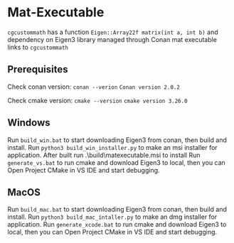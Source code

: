 # Mat-Executable

`cgcustommath` has a function `Eigen::Array22f matrix(int a, int b)` and dependency on Eigen3 library managed through Conan
mat executable links to `cgcustommath`

## Prerequisites
Check conan version: `conan --verion` 
`Conan version 2.0.2` 

Check cmake version: `cmake --version`
`cmake version 3.26.0`

## Windows
Run `build_win.bat` to start downloading Eigen3 from conan, then build and install.
Run `python3 build_win_installer.py` to make an msi installer for application. After built run .\build\matexecutable.msi to install
Run `generate_vs.bat` to run cmake and download Eigen3 to local, then you can Open Project CMake in VS IDE and start debugging.

## MacOS
Run `build_mac.bat` to start downloading Eigen3 from conan, then build and install.
Run `python3 build_mac_íntaller.py` to make an dmg installer for application.
Run `generate_xcode.bat` to run cmake and download Eigen3 to local, then you can Open Project CMake in VS IDE and start debugging.
